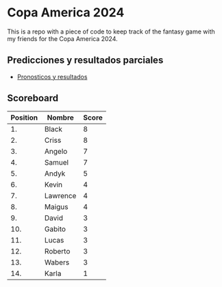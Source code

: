 # Copa America 2024

This is a repo with a piece of code to keep track of the fantasy game with my friends for the Copa America 2024.

## Predicciones y resultados parciales
- [Pronosticos y resultados](https://github.com/dasoto/polla/blob/main/master_plan.csv)
## Scoreboard

| Position | Nombre | Score |
| -------- | ------ | ----- |
|1. | Black | 8 |
|2. | Criss | 8 |
|3. | Angelo | 7 |
|4. | Samuel | 7 |
|5. | Andyk | 5 |
|6. | Kevin | 4 |
|7. | Lawrence | 4 |
|8. | Maigus | 4 |
|9. | David | 3 |
|10. | Gabito | 3 |
|11. | Lucas | 3 |
|12. | Roberto | 3 |
|13. | Wabers | 3 |
|14. | Karla | 1 |
